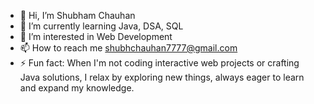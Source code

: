 - 👋 Hi, I’m Shubham Chauhan
- 🌱 I’m currently learning Java, DSA, SQL
- 👀 I’m interested in Web Development
- 📫 How to reach me shubhchauhan7777@gmail.com
- ⚡ Fun fact: When I'm not coding interactive web projects or crafting Java solutions, I relax by exploring new things, always eager to learn and expand my knowledge.

<!---
shubhchauhan7777/shubhchauhan7777 is a ✨ special ✨ repository because its `README.md` (this file) appears on your GitHub profile.
You can click the Preview link to take a look at your changes.
--->
